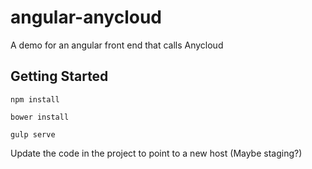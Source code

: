 # angular-anycloud
A demo for an angular front end that calls Anycloud

Getting Started
---------------
```
npm install
```

```
bower install
```

```
gulp serve
```

Update the code in the project to point to a new host (Maybe staging?)
